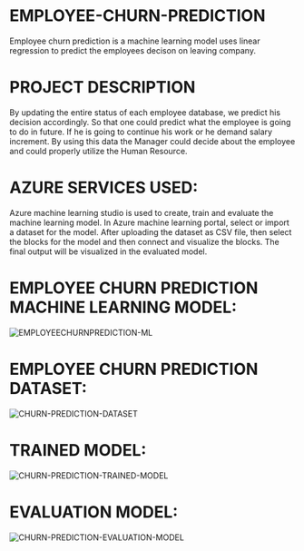 # EMPLOYEE-CHURN-PREDICTION
  Employee churn prediction is a machine learning model uses linear regression to predict the employees decison on leaving company.
  
# PROJECT DESCRIPTION
  By updating the entire status of each employee database, we predict his decision accordingly. So that one could predict what the employee is going to do in future. If he is going to continue his work or he demand salary increment. By using this data the Manager could decide about the employee and could properly utilize the Human Resource.
 # AZURE SERVICES USED:
   Azure machine learning studio is used to create, train and evaluate the machine learning model.
   In Azure machine learning portal, select or import a dataset for the model. 
   After uploading the dataset as CSV file, then select the blocks for the model and then connect and visualize the blocks.
   The final output will be visualized in the evaluated model.
  
 # EMPLOYEE CHURN PREDICTION MACHINE LEARNING MODEL:  
![EMPLOYEECHURNPREDICTION-ML](https://user-images.githubusercontent.com/67775117/152033614-80a46737-2ff9-462c-94e8-e76dd0028cca.png)

 # EMPLOYEE CHURN PREDICTION DATASET:
![CHURN-PREDICTION-DATASET](https://user-images.githubusercontent.com/67775117/152033629-68dcca35-505a-4449-9c5d-dcb9deee9ee1.png)

 # TRAINED MODEL:
![CHURN-PREDICTION-TRAINED-MODEL](https://user-images.githubusercontent.com/67775117/152033634-180e3772-ba67-4e2d-b12a-2c1f116c8394.png)

 # EVALUATION MODEL:
![CHURN-PREDICTION-EVALUATION-MODEL](https://user-images.githubusercontent.com/67775117/152033644-5e12dde5-41bc-4a99-bbbd-cd1191f7050d.png)
